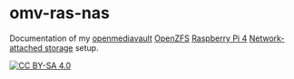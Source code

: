 # omv-ras-nas
Documentation of my [openmediavault](https://www.openmediavault.org/) [OpenZFS](https://github.com/openzfs/zfs) [Raspberry Pi 4](https://www.raspberrypi.org/products/raspberry-pi-4-model-b/) [Network-attached storage](https://en.wikipedia.org/wiki/Network-attached_storage) setup.

[![CC BY-SA 4.0][cc-by-sa-shield]][cc-by-sa]

[cc-by-sa]: http://creativecommons.org/licenses/by-sa/4.0/
[cc-by-sa-shield]: https://img.shields.io/badge/License-CC%20BY--SA%204.0-lightgrey.svg
